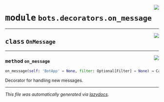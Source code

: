 <!-- markdownlint-disable -->

<a href="https://github.com/switchcollab/Switch-Bots-Python-Library/tree/main/src/switch/bots/decorators/on_message.py#L0"><img align="right" src="https://img.shields.io/badge/-source-cccccc?style=flat-square"/></a>

# <kbd>module</kbd> `bots.decorators.on_message`






---

<a href="https://github.com/switchcollab/Switch-Bots-Python-Library/tree/main/src/switch/bots/decorators/on_message.py#L6"><img align="right" src="https://img.shields.io/badge/-source-cccccc?style=flat-square"/></a>

## <kbd>class</kbd> `OnMessage`







---

<a href="https://github.com/switchcollab/Switch-Bots-Python-Library/tree/main/src/switch/bots/decorators/on_message.py#L7"><img align="right" src="https://img.shields.io/badge/-source-cccccc?style=flat-square"/></a>

### <kbd>method</kbd> `on_message`

```python
on_message(self: 'BotApp' = None, filter: Optional[Filter] = None) → Callable
```

Decorator for handling new messages. 




---

_This file was automatically generated via [lazydocs](https://github.com/ml-tooling/lazydocs)._

